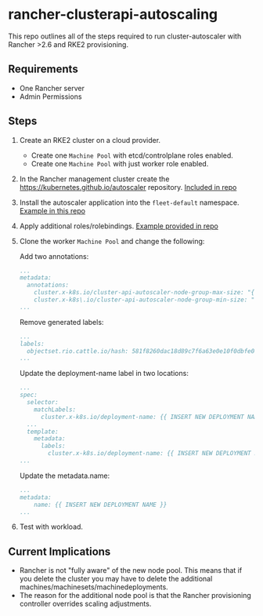 # rancher-clusterapi-autoscaling

This repo outlines all of the steps required to run cluster-autoscaler with Rancher >2.6 and RKE2 provisioning.

## Requirements

- One Rancher server
- Admin Permissions

## Steps

1. Create an RKE2 cluster on a cloud provider.
   - Create one `Machine Pool` with etcd/controlplane roles enabled.
   - Create one `Machine Pool` with just worker role enabled.
2. In the Rancher management cluster create the https://kubernetes.github.io/autoscaler repository. [Included in repo](https://raw.githubusercontent.com/shpwrck/rancher-clusterapi-autoscaling/main/rancher-cluster-resources/repository.yaml)
3. Install the autoscaler application into the `fleet-default` namespace. [Example in this repo](https://raw.githubusercontent.com/shpwrck/rancher-clusterapi-autoscaling/main/rancher-cluster-resources/values.yaml)
4. Apply additional roles/rolebindings. [Example provided in repo](https://raw.githubusercontent.com/shpwrck/rancher-clusterapi-autoscaling/main/rancher-cluster-resources/additional_roles_and_bindings.yaml)
5. Clone the worker `Machine Pool` and change the following:

      Add two annotations:
      ```yaml
      ...
      metadata:
        annotations: 
          cluster.x-k8s.io/cluster-api-autoscaler-node-group-max-size: "{{ INSERT MAX SIZE DIGIT }}"
          cluster.x-k8s\.io/cluster-api-autoscaler-node-group-min-size: "{{ INSERT MIN SIZE DIGIT }}"
      ...
      ```
      Remove generated labels:
      ```yaml
      ...
      labels:
        objectset.rio.cattle.io/hash: 581f8260dac18d89c7f6a63e0e10f0dbfe0443
      ...
      ```
      Update the deployment-name label in two locations:
      ```yaml
      ...
      spec:
        selector:
          matchLabels:
            cluster.x-k8s.io/deployment-name: {{ INSERT NEW DEPLOYMENT NAME }}
        ...
        template:
          metadata:
            labels:
              cluster.x-k8s.io/deployment-name: {{ INSERT NEW DEPLOYMENT NAME }}
      ...
      ```
      Update the metadata.name:
      ```yaml
      ...
      metadata:
          name: {{ INSERT NEW DEPLOYMENT NAME }}
      ...
      ```
      
6. Test with workload.

## Current Implications

- Rancher is not "fully aware" of the new node pool. This means that if you delete the cluster you may have to delete the additional machines/machinesets/machinedeployments.
- The reason for the additional node pool is that the Rancher provisioning controller overrides scaling adjustments.
